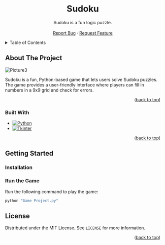 <!-- Improved compatibility of back to top link: See: https://github.com/othneildrew/Best-README-Template/pull/73 -->
<a id="readme-top"></a>

<!-- PROJECT LOGO -->
<br />
<div align="center">

<h1 align="center">Sudoku</h1>

  <p align="center">
    Sudoku is a fun logic puzzle. 
    <br />
    <br />
    <!-- <a href="https://github.com/github_username/repo_name">View Demo</a> -->
    <!-- &middot; -->
    <a href="https://github.com/NilUygun/The-Readers-Shelf/issues/new?labels=bug">Report Bug</a>
    &middot;
    <a href="https://github.com/NilUygun/The-Readers-Shelf/issues/new?labels=enhancement">Request Feature</a>
  </p>
</div>



<!-- TABLE OF CONTENTS -->
<details>
  <summary>Table of Contents</summary>
  <ol>
    <li>
      <a href="#about-the-project">About The Project</a>
      <ul>
        <li><a href="#built-with">Built With</a></li>
      </ul>
    </li>
    <li>
      <a href="#getting-started">Getting Started</a>
      <ul>
        <li><a href="#installation">Installation</a></li>
      </ul>
    </li>
    <li><a href="#license">License</a></li>
  </ol>
</details>



<!-- ABOUT THE PROJECT -->
## About The Project

![Picture3](https://github.com/user-attachments/assets/20f34867-51d7-4ccf-8a66-9fb4479f5ab5)



Sudoku is a fun, Python-based game that lets users solve Sudoku puzzles. The game provides a user-friendly interface where players can fill in numbers in a 9x9 grid and check for errors.

<p align="right">(<a href="#readme-top">back to top</a>)</p>



### Built With

* [![Python][Python.com]][Python-url]
* [![Tkinter][Tkinter.com]][Tkinter-url]

<p align="right">(<a href="#readme-top">back to top</a>)</p>

<!-- GETTING STARTED -->
## Getting Started

### Installation

### Run the Game
Run the following command to play the game:
```sh
python "Game Project.py"
```
<!-- LICENSE -->
## License

Distributed under the MIT License. See `LICENSE` for more information.

<p align="right">(<a href="#readme-top">back to top</a>)</p>

<!-- MARKDOWN LINKS & IMAGES -->
<!-- https://www.markdownguide.org/basic-syntax/#reference-style-links -->
[contributors-shield]: https://img.shields.io/github/contributors/github_username/repo_name.svg?style=for-the-badge
[contributors-url]: https://github.com/github_username/repo_name/graphs/contributors
[forks-shield]: https://img.shields.io/github/forks/github_username/repo_name.svg?style=for-the-badge
[forks-url]: https://github.com/github_username/repo_name/network/members
[stars-shield]: https://img.shields.io/github/stars/github_username/repo_name.svg?style=for-the-badge
[stars-url]: https://github.com/github_username/repo_name/stargazers
[issues-shield]: https://img.shields.io/github/issues/github_username/repo_name.svg?style=for-the-badge
[issues-url]: https://github.com/github_username/repo_name/issues
[license-shield]: https://img.shields.io/github/license/github_username/repo_name.svg?style=for-the-badge
[license-url]: https://github.com/github_username/repo_name/blob/master/LICENSE.txt
[linkedin-shield]: https://img.shields.io/badge/-LinkedIn-black.svg?style=for-the-badge&logo=linkedin&colorB=555
[linkedin-url]: https://linkedin.com/in/linkedin_username
[product-screenshot]: images/screenshot.png
[Python.com]: https://img.shields.io/badge/Python-3776AB?style=for-the-badge&logo=python&logoColor=white
[Python-url]: https://www.python.org/
[Tkinter.com]: https://img.shields.io/badge/Tkinter-FFCC00?style=for-the-badge&logo=python&logoColor=black
[Tkinter-url]: https://docs.python.org/3/library/tkinter.html

